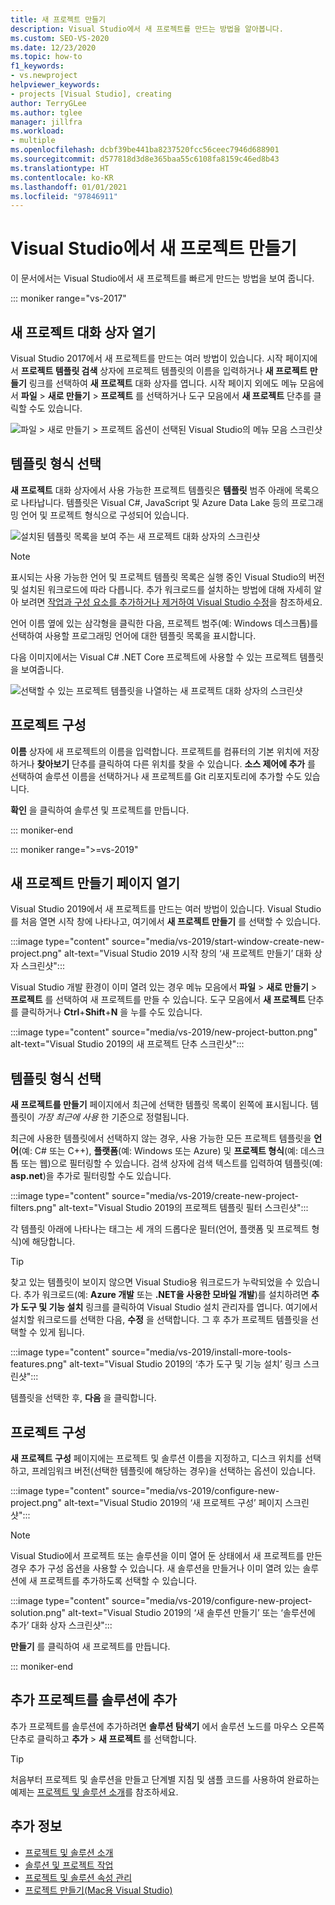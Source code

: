 ```yaml
---
title: 새 프로젝트 만들기
description: Visual Studio에서 새 프로젝트를 만드는 방법을 알아봅니다.
ms.custom: SEO-VS-2020
ms.date: 12/23/2020
ms.topic: how-to
f1_keywords:
- vs.newproject
helpviewer_keywords:
- projects [Visual Studio], creating
author: TerryGLee
ms.author: tglee
manager: jillfra
ms.workload:
- multiple
ms.openlocfilehash: dcbf39be441ba8237520fcc56ceec7946d688901
ms.sourcegitcommit: d577818d3d8e365baa55c6108fa8159c46ed8b43
ms.translationtype: HT
ms.contentlocale: ko-KR
ms.lasthandoff: 01/01/2021
ms.locfileid: "97846911"
---
```

# <a name="create-a-new-project-in-visual-studio"></a>Visual Studio에서 새 프로젝트 만들기

이 문서에서는 Visual Studio에서 새 프로젝트를 빠르게 만드는 방법을 보여 줍니다.

::: moniker range="vs-2017"

## <a name="open-the-new-project-dialog"></a>새 프로젝트 대화 상자 열기

Visual Studio 2017에서 새 프로젝트를 만드는 여러 방법이 있습니다. 시작 페이지에서 **프로젝트 템플릿 검색** 상자에 프로젝트 템플릿의 이름을 입력하거나 **새 프로젝트 만들기** 링크를 선택하여 **새 프로젝트** 대화 상자를 엽니다. 시작 페이지 외에도 메뉴 모음에서 **파일** > **새로 만들기** > **프로젝트** 를 선택하거나 도구 모음에서 **새 프로젝트** 단추를 클릭할 수도 있습니다.

![파일 > 새로 만들기 > 프로젝트 옵션이 선택된 Visual Studio의 메뉴 모음 스크린샷](./media/vside-newproject1.png)

## <a name="select-a-template-type"></a>템플릿 형식 선택

**새 프로젝트** 대화 상자에서 사용 가능한 프로젝트 템플릿은 **템플릿** 범주 아래에 목록으로 나타납니다. 템플릿은 Visual C#, JavaScript 및 Azure Data Lake 등의 프로그래밍 언어 및 프로젝트 형식으로 구성되어 있습니다.

![설치된 템플릿 목록을 보여 주는 새 프로젝트 대화 상자의 스크린샷](./media/vside-newproject-templates-list.png)

> [!NOTE]
> 표시되는 사용 가능한 언어 및 프로젝트 템플릿 목록은 실행 중인 Visual Studio의 버전 및 설치된 워크로드에 따라 다릅니다. 추가 워크로드를 설치하는 방법에 대해 자세히 알아 보려면 [작업과 구성 요소를 추가하거나 제거하여 Visual Studio 수정](../install/modify-visual-studio.md)을 참조하세요.

언어 이름 옆에 있는 삼각형을 클릭한 다음, 프로젝트 범주(예: Windows 데스크톱)를 선택하여 사용할 프로그래밍 언어에 대한 템플릿 목록을 표시합니다.

다음 이미지에서는 Visual C# .NET Core 프로젝트에 사용할 수 있는 프로젝트 템플릿을 보여줍니다.

![선택할 수 있는 프로젝트 템플릿을 나열하는 새 프로젝트 대화 상자의 스크린샷](./media/new-project-dialog-net-core.png)

## <a name="configure-your-project"></a>프로젝트 구성

**이름** 상자에 새 프로젝트의 이름을 입력합니다. 프로젝트를 컴퓨터의 기본 위치에 저장하거나 **찾아보기** 단추를 클릭하여 다른 위치를 찾을 수 있습니다. **소스 제어에 추가** 를 선택하여 솔루션 이름을 선택하거나 새 프로젝트를 Git 리포지토리에 추가할 수도 있습니다.

**확인** 을 클릭하여 솔루션 및 프로젝트를 만듭니다.

::: moniker-end

::: moniker range=">=vs-2019"

## <a name="open-the-create-a-new-project-page"></a>새 프로젝트 만들기 페이지 열기

Visual Studio 2019에서 새 프로젝트를 만드는 여러 방법이 있습니다. Visual Studio를 처음 열면 시작 창에 나타나고, 여기에서 **새 프로젝트 만들기** 를 선택할 수 있습니다.

:::image type="content" source="media/vs-2019/start-window-create-new-project.png" alt-text="Visual Studio 2019 시작 창의 ‘새 프로젝트 만들기’ 대화 상자 스크린샷":::

Visual Studio 개발 환경이 이미 열려 있는 경우 메뉴 모음에서 **파일** > **새로 만들기** > **프로젝트** 를 선택하여 새 프로젝트를 만들 수 있습니다. 도구 모음에서 **새 프로젝트** 단추를 클릭하거나 **Ctrl**+**Shift**+**N** 을 누를 수도 있습니다.

:::image type="content" source="media/vs-2019/new-project-button.png" alt-text="Visual Studio 2019의 새 프로젝트 단추 스크린샷":::

## <a name="select-a-template-type"></a>템플릿 형식 선택

**새 프로젝트를 만들기** 페이지에서 최근에 선택한 템플릿 목록이 왼쪽에 표시됩니다. 템플릿이 *가장 최근에 사용* 한 기준으로 정렬됩니다.

최근에 사용한 템플릿에서 선택하지 않는 경우, 사용 가능한 모든 프로젝트 템플릿을 **언어**(예: C# 또는 C++), **플랫폼**(예: Windows 또는 Azure) 및 **프로젝트 형식**(예: 데스크톱 또는 웹)으로 필터링할 수 있습니다. 검색 상자에 검색 텍스트를 입력하여 템플릿(예: **asp.net**)을 추가로 필터링할 수도 있습니다.

:::image type="content" source="media/vs-2019/create-new-project-filters.png" alt-text="Visual Studio 2019의 프로젝트 템플릿 필터 스크린샷":::

각 템플릿 아래에 나타나는 태그는 세 개의 드롭다운 필터(언어, 플랫폼 및 프로젝트 형식)에 해당합니다.

> [!TIP]
> 찾고 있는 템플릿이 보이지 않으면 Visual Studio용 워크로드가 누락되었을 수 있습니다. 추가 워크로드(예: **Azure 개발** 또는 **.NET을 사용한 모바일 개발**)를 설치하려면 **추가 도구 및 기능 설치** 링크를 클릭하여 Visual Studio 설치 관리자를 엽니다. 여기에서 설치할 워크로드를 선택한 다음, **수정** 을 선택합니다. 그 후 추가 프로젝트 템플릿을 선택할 수 있게 됩니다.
>
> :::image type="content" source="media/vs-2019/install-more-tools-features.png" alt-text="Visual Studio 2019의 ‘추가 도구 및 기능 설치’ 링크 스크린샷":::

템플릿을 선택한 후, **다음** 을 클릭합니다.

## <a name="configure-your-project"></a>프로젝트 구성

**새 프로젝트 구성** 페이지에는 프로젝트 및 솔루션 이름을 지정하고, 디스크 위치를 선택하고, 프레임워크 버전(선택한 템플릿에 해당하는 경우)을 선택하는 옵션이 있습니다.

:::image type="content" source="media/vs-2019/configure-new-project.png" alt-text="Visual Studio 2019의 ‘새 프로젝트 구성’ 페이지 스크린샷":::

> [!NOTE]
> Visual Studio에서 프로젝트 또는 솔루션을 이미 열어 둔 상태에서 새 프로젝트를 만든 경우 추가 구성 옵션을 사용할 수 있습니다. 새 솔루션을 만들거나 이미 열려 있는 솔루션에 새 프로젝트를 추가하도록 선택할 수 있습니다.
>
> :::image type="content" source="media/vs-2019/configure-new-project-solution.png" alt-text="Visual Studio 2019의 ‘새 솔루션 만들기’ 또는 ‘솔루션에 추가’ 대화 상자 스크린샷":::

**만들기** 를 클릭하여 새 프로젝트를 만듭니다.

::: moniker-end

## <a name="add-additional-projects-to-a-solution"></a>추가 프로젝트를 솔루션에 추가

추가 프로젝트를 솔루션에 추가하려면 **솔루션 탐색기** 에서 솔루션 노드를 마우스 오른쪽 단추로 클릭하고 **추가** > **새 프로젝트** 를 선택합니다.

> [!TIP]
> 처음부터 프로젝트 및 솔루션을 만들고 단계별 지침 및 샘플 코드를 사용하여 완료하는 예제는 [프로젝트 및 솔루션 소개](../get-started/tutorial-projects-solutions.md)를 참조하세요.

## <a name="see-also"></a>추가 정보

- [프로젝트 및 솔루션 소개](../get-started/tutorial-projects-solutions.md)
- [솔루션 및 프로젝트 작업](creating-solutions-and-projects.md)
- [프로젝트 및 솔루션 속성 관리](managing-project-and-solution-properties.md)
- [프로젝트 만들기(Mac용 Visual Studio)](/visualstudio/mac/create-new-projects)